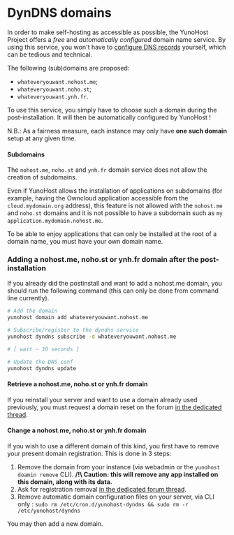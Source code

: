 # DynDNS domains

In order to make self-hosting as accessible as possible, the YunoHost Project offers a *free*
and *automatically configured* domain name service. By using this service, you
won't have to [configure DNS records](/dns_config) yourself, which
can be tedious and technical.

The following (sub)domains are proposed:
- `whateveryouwant.nohost.me`;
- `whateveryouwant.noho.st`;
- `whateveryouwant.ynh.fr`.

To use this service, you simply have to choose such a domain during the 
post-installation. It will then be automatically configured by YunoHost !

N.B.: As a fairness measure, each instance may only 
have **one such domain** setup at any given time.

#### Subdomains

The `nohost.me`, `noho.st` and `ynh.fr` domain service does not allow the creation of
subdomains.

Even if YunoHost allows the installation of applications on subdomains (for
example, having the Owncloud application accessible from the
`cloud.mydomain.org` address), this feature is not allowed with the `nohost.me`
and `noho.st` domains and it is not possible to have a subdomain such as `my
application.mydomain.nohost.me`.

To be able to enjoy applications that can only be installed at the root of a
domain name, you must have your own domain name.

### Adding a nohost.me, noho.st or ynh.fr domain after the post-installation

If you already did the postinstall and want to add a nohost.me domain, you
should run the following command (this can only be done from command line
currently).

```bash
# Add the domain
yunohost domain add whateveryouwant.nohost.me

# Subscribe/register to the dyndns service
yunohost dyndns subscribe -d whateveryouwant.nohost.me

# [ wait ~ 30 seconds ]

# Update the DNS conf
yunohost dyndns update
```

#### Retrieve a nohost.me, noho.st or ynh.fr domain

If you reinstall your server and want to use a domain already used previously,
you must request a domain reset on the forum 
[in the dedicated thread](https://forum.yunohost.org/t/nohost-domain-recovery/442).


#### Change a nohost.me, noho.st or ynh.fr domain

If you wish to use a different domain of this kind, you first have to remove
your present domain registration. This is done in 3 steps:

1. Remove the domain from your instance (via webadmin or the `yunohost doamin remove` CLI). 
**/!\ Caution: this will remove any app installed on this domain, along with its data.**
2. Ask for registration removal [in the dedicated forum thread](https://forum.yunohost.org/t/nohost-domain-recovery/442).
3. Remove automatic domain configuration files on your server, via CLI only : `sudo rm /etc/cron.d/yunohost-dyndns && sudo rm -r /etc/yunohost/dyndns`

You may then add a new domain.
